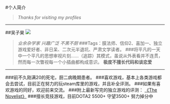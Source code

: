 #个人简介
>*Thanks for visiting my profiles*

***

##吴子昊
![](http://a3.topitme.com/0/f9/fe/11729788485b9fef90l.jpg)
>*业余杂学家 兴趣广泛 不黑不厨*
###Tags：膜法师、信仰2、喜加一、独立游戏爱好者、非日呆、二次元半退坑、严肃文学读者。
###将平凡的一天中一个平凡的思想审视片刻......（追踪）其模式，虽说从外表看并不连贯，然而每一次瞥视每一个小插曲都构成意识。
**极度不擅长代码和谈恋爱**

***

###前不久刚满20的死宅，厨二病晚期患者。
###喜欢游戏，基本上各类游戏都会去尝试，目前正在努力的玩steam库里的游戏，并且补全评测。
###如果有喜欢游戏的同好，欢迎前来交流。
###附上最新写完的独立游戏的评测： [《The Novelist》](http://steamcommunity.com/id/mengligemeng/recommended/245150/ "Title") 
###擅长竞技游戏，目前DOTA2 5500+ 守望3500+  努力掉分中







